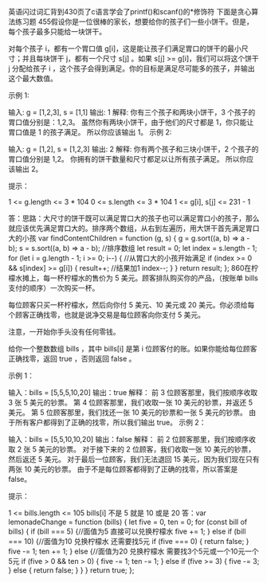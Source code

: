 英语闪过词汇背到430页了c语言学会了printf()和scanf()的*修饰符
下面是贪心算法练习题
455假设你是一位很棒的家长，想要给你的孩子们一些小饼干。但是，每个孩子最多只能给一块饼干。

对每个孩子 i，都有一个胃口值 g[i]，这是能让孩子们满足胃口的饼干的最小尺寸；并且每块饼干 j，都有一个尺寸 s[j] 。如果 s[j] >= g[i]，我们可以将这个饼干 j 分配给孩子 i ，这个孩子会得到满足。你的目标是满足尽可能多的孩子，并输出这个最大数值。

 
示例 1:

输入: g = [1,2,3], s = [1,1]
输出: 1
解释: 
你有三个孩子和两块小饼干，3 个孩子的胃口值分别是：1,2,3。
虽然你有两块小饼干，由于他们的尺寸都是 1，你只能让胃口值是 1 的孩子满足。
所以你应该输出 1。
示例 2:

输入: g = [1,2], s = [1,2,3]
输出: 2
解释: 
你有两个孩子和三块小饼干，2 个孩子的胃口值分别是 1,2。
你拥有的饼干数量和尺寸都足以让所有孩子满足。
所以你应该输出 2。
 

提示：

1 <= g.length <= 3 * 104
0 <= s.length <= 3 * 104
1 <= g[i], s[j] <= 231 - 1

答：思路：大尺寸的饼干既可以满足胃口大的孩子也可以满足胃口小的孩子，那么就应该优先满足胃口大的。排序两个数组，从右到左遍历，用大饼干首先满足胃口大的小孩
var findContentChildren = function (g, s) {
    g = g.sort((a, b) => a - b);
    s = s.sort((a, b) => a - b); //排序数组
    let result = 0;
    let index = s.length - 1;
    for (let i = g.length - 1; i >= 0; i--) {
        //从胃口大的小孩开始满足
        if (index >= 0 && s[index] >= g[i]) {
            result++; //结果加1
            index--;
        }
    }
    return result;
};
860在柠檬水摊上，每一杯柠檬水的售价为 5 美元。顾客排队购买你的产品，（按账单 bills 支付的顺序）一次购买一杯。

每位顾客只买一杯柠檬水，然后向你付 5 美元、10 美元或 20 美元。你必须给每个顾客正确找零，也就是说净交易是每位顾客向你支付 5 美元。

注意，一开始你手头没有任何零钱。

给你一个整数数组 bills ，其中 bills[i] 是第 i 位顾客付的账。如果你能给每位顾客正确找零，返回 true ，否则返回 false 。

 

示例 1：

输入：bills = [5,5,5,10,20]
输出：true
解释：
前 3 位顾客那里，我们按顺序收取 3 张 5 美元的钞票。
第 4 位顾客那里，我们收取一张 10 美元的钞票，并返还 5 美元。
第 5 位顾客那里，我们找还一张 10 美元的钞票和一张 5 美元的钞票。
由于所有客户都得到了正确的找零，所以我们输出 true。
示例 2：

输入：bills = [5,5,10,10,20]
输出：false
解释：
前 2 位顾客那里，我们按顺序收取 2 张 5 美元的钞票。
对于接下来的 2 位顾客，我们收取一张 10 美元的钞票，然后返还 5 美元。
对于最后一位顾客，我们无法退回 15 美元，因为我们现在只有两张 10 美元的钞票。
由于不是每位顾客都得到了正确的找零，所以答案是 false。
 

提示：

1 <= bills.length <= 105
bills[i] 不是 5 就是 10 或是 20 
答：var lemonadeChange = function (bills) {
    let five = 0, ten = 0;
    for (const bill of bills) {
        if (bill === 5) {//面值为5 直接可以兑换柠檬水
            five += 1;
        } else if (bill === 10) {//面值为10 兑换柠檬水 还需要找5元
            if (five === 0) {
                return false;
            }
            five -= 1;
            ten += 1;
        } else {//面值为20 兑换柠檬水 需要找3个5元或一个10元一个5元
            if (five > 0 && ten > 0) {
                five -= 1;
                ten -= 1;
            } else if (five >= 3) {
                five -= 3;
            } else {
                return false;
            }
        }
    }
    return true;
};

